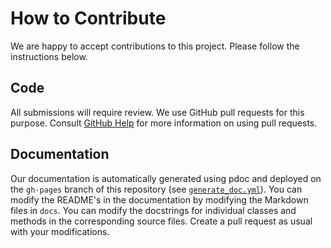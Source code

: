 # How to Contribute

We are happy to accept contributions to this project. Please follow the instructions below.

## Code 

All submissions will require review. We
use GitHub pull requests for this purpose. Consult
[GitHub Help](https://help.github.com/articles/about-pull-requests/) for more
information on using pull requests.

## Documentation

Our documentation is automatically generated using pdoc and deployed on the `gh-pages` branch of this repository (see [`generate_doc.yml`](.github/workflows/generate_doc.yml)).
You can modify the README's in the documentation by modifying the Markdown files in `docs`. 
You can modify the docstrings for individual classes and methods in the corresponding source files.
Create a pull request as usual with your modifications.